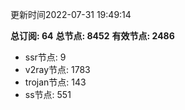 更新时间2022-07-31 19:49:14

**总订阅: 64**
**总节点: 8452**
**有效节点: 2486**
- ssr节点: 9
- v2ray节点: 1783
- trojan节点: 143
- ss节点: 551
